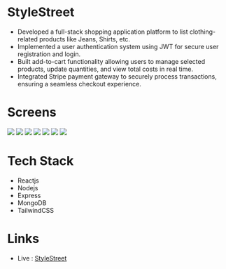 # StyleStreet

- Developed a full-stack shopping application platform to list clothing-related products like Jeans, Shirts, etc.
- Implemented a user authentication system using JWT for secure user registration and login.
- Built add-to-cart functionality allowing users to manage selected products, update quantities, and view total costs in real time.
- Integrated Stripe payment gateway to securely process transactions, ensuring a seamless checkout experience.

# Screens

![](https://res.cloudinary.com/dgqnvrab1/image/upload/v1728660367/StyleStreet/Screenshot_37_djwhcu.png)
![](https://res.cloudinary.com/dgqnvrab1/image/upload/v1728660364/StyleStreet/Screenshot_56_ddltox.png)
![](https://res.cloudinary.com/dgqnvrab1/image/upload/v1728660364/StyleStreet/Screenshot_51_jpis8f.png)
![](https://res.cloudinary.com/dgqnvrab1/image/upload/v1728660364/StyleStreet/Screenshot_45_uui4am.png)
![](https://res.cloudinary.com/dgqnvrab1/image/upload/v1728660364/StyleStreet/Screenshot_57_jzyuyx.png)
![](https://res.cloudinary.com/dgqnvrab1/image/upload/v1728660364/StyleStreet/Screenshot_58_jutchc.png)
![](https://res.cloudinary.com/dgqnvrab1/image/upload/v1728660365/StyleStreet/Screenshot_59_rqkeut.png)

# Tech Stack

- Reactjs
- Nodejs
- Express
- MongoDB
- TailwindCSS

# Links

- Live : [StyleStreet](https://stylestreet-qi81.onrender.com/)
